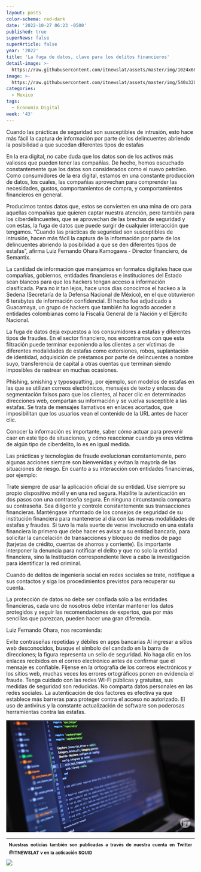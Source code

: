 ```yaml
---
layout: posts
color-schema: red-dark
date: '2022-10-27 06:23 -0500'
published: true
superNews: false
superArticle: false
year: '2022'
title: 'La fuga de datos, clave para los delitos financieros'
detail-image: >-
  https://raw.githubusercontent.com/itnewslat/assets/master/img/1024x680/laptop-con-codigo-g.jpg
image: >-
  https://raw.githubusercontent.com/itnewslat/assets/master/img/540x320/laptop-con-codigo-p.jpg
categories:
  - Mexico
tags:
  - Economía Digital
week: '43'
---
```

Cuando las prácticas de seguridad son susceptibles de intrusión, esto hace más fácil la captura de información por parte de los delincuentes abriendo la posibilidad a que sucedan diferentes tipos de estafas

En la era digital, no cabe duda que los datos son de los activos más valiosos que pueden tener las compañías. De hecho, hemos escuchado constantemente que los datos son considerados como el nuevo petróleo. Como consumidores de la era digital, estamos en una constante producción de datos, los cuales, las compañías aprovechan para comprender las necesidades, gustos, comportamientos de compra, y comportamientos financieros en general.

Producimos tantos datos que, estos se convierten en una mina de oro para aquellas compañías que quieren captar nuestra atención, pero también para los ciberdelincuentes, que se aprovechan de las brechas de seguridad y con estas, la fuga de datos que puede surgir de cualquier interacción que tengamos. “Cuando las prácticas de seguridad son susceptibles de intrusión, hacen más fácil la captura de la información por parte de los delincuentes abriendo la posibilidad a que se den diferentes tipos de estafas”, afirma  Luiz Fernando Ohara Kamogawa - Director financiero, de Semantix.

La cantidad de información que manejamos en formatos digitales hace que compañías, gobiernos, entidades financieras e instituciones del Estado sean blancos para que los hackers tengan acceso a información clasificada. Para no ir tan lejos, hace unos días conocimos el hackeo a la Sedena (Secretaría de la Defensa Nacional de México), en el que obtuvieron 6 terabytes de información confidencial. El hecho fue adjudicado a Guacamaya, un grupo de hackers que también ha logrado acceder a entidades colombianas como la Fiscalía General de la Nación y el Ejército Nacional. 

La fuga de datos deja expuestos a los consumidores a estafas y diferentes tipos de fraudes. En el sector financiero, nos encontramos con que esta filtración puede terminar exponiendo a los clientes a ser víctimas de diferentes modalidades de estafas como extorsiones, robos, suplantación de identidad, adquisición de préstamos por parte de delincuentes a nombre suyo, transferencia de capital a otras cuentas que terminan siendo imposibles de rastrear en muchas ocasiones.

Phishing, smishing y typosquatting, por ejemplo, son modelos de estafas en las que se utilizan correos electrónicos, mensajes de texto y enlaces de segmentación falsos para que los clientes, al hacer clic en determinadas direcciones web, compartan su información y se vuelva susceptible a las estafas. Se trata de mensajes llamativos en enlaces acortados, que imposibilitan que los usuarios vean el contenido de la URL antes de hacer clic.

Conocer la información es importante, saber cómo actuar para prevenir caer en este tipo de situaciones, y cómo reaccionar cuando ya eres víctima de algún tipo de ciberdelito, lo es en igual medida. 

Las prácticas y tecnologías de fraude evolucionan constantemente, pero algunas acciones siempre son bienvenidas y evitan la mayoría de las situaciones de riesgo. En cuanto a su interacción con entidades financieras, por ejemplo: 

Trate siempre de usar la aplicación oficial de su entidad. 
Use siempre su propio dispositivo móvil y en una red segura. 
Habilite la autenticación en dos pasos con una contraseña segura. 
En ninguna circunstancia comparta su contraseña.
Sea diligente y controle constantemente sus transacciones financieras. 
Manténgase informado de los consejos de seguridad de su institución financiera para mantenerse al día con las nuevas modalidades de estafas y fraudes.
Si tuvo la mala suerte de verse involucrado en una estafa financiera lo primero que debe hacer es avisar a su entidad bancaria, para solicitar la cancelación de transacciones y bloqueo de medios de pago (tarjetas de crédito, cuentas de ahorros y corriente). Es importante interponer la denuncia para notificar el delito y que no solo la entidad financiera, sino la Institución correspondiente lleve a cabo la investigación para identificar la red criminal. 

Cuando de delitos de ingeniería social en redes sociales se trate, notifique a sus contactos y siga los procedimientos previstos para recuperar su cuenta. 

La protección de datos no debe ser confiada sólo a las entidades financieras, cada uno de nosotros debe intentar mantener los datos protegidos y seguir las recomendaciones de expertos, que por más sencillas que parezcan, pueden hacer una gran diferencia. 

Luiz Fernando Ohara, nos recomienda:

Evite contraseñas repetidas y débiles en apps bancarias
Al ingresar a sitios web desconocidos, busque el símbolo del candado en la barra de direcciones; la figura representa un sello de seguridad.
No haga clic en los enlaces recibidos en el correo electrónico antes de confirmar que el mensaje es confiable.
Fíjense en la ortografía de los correos electrónicos y los sitios web, muchas veces los errores ortográficos ponen en evidencia el fraude.
Tenga cuidado con las redes WI-FI públicas y gratuitas, sus medidas de seguridad son reducidas. 
No comparta datos personales en las redes sociales.
La autenticación de dos factores es efectiva ya que establece más barreras para proteger contra el acceso no autorizado.
El uso de antivirus y la constante actualización de software son poderosas herramientas contra las estafas.

![](https://raw.githubusercontent.com/itnewslat/assets/master/img/540x320/laptop-con-codigo-p.jpg)

<table style="height: 42px;" width="569">
<tbody>
<tr>
<td style="text-align: justify;"><sub><strong>Nuestras noticias también son publicadas a través de nuestra cuenta en Twitter <a href="https://twitter.com/itnewslat?lang=es">@ITNEWSLAT</a> y en la aplicación <a href="https://squidapp.co/en/">SQUID</a></strong></sub></td>
</tr>
</tbody>
</table>

<img src="https://tracker.metricool.com/c3po.jpg?hash=56f88a41e39ab42c063cc51676587a04"/>